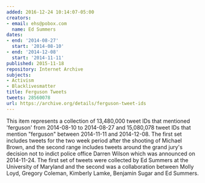 ```yaml
---
added: 2016-12-24 10:14:07-05:00
creators:
- email: ehs@pobox.com
  name: Ed Summers
dates:
- end: '2014-08-27'
  start: '2014-08-10'
- end: '2014-12-08'
  start: '2014-11-11'
published: 2015-11-18
repository: Internet Archive
subjects:
- Activism
- Blacklivesmatter
title: Ferguson Tweets
tweets: 28560078
url: https://archive.org/details/ferguson-tweet-ids
---
```


This item represents a collection of 13,480,000 tweet IDs that mentioned 'ferguson' from 2014-08-10 to 2014-08-27 and 15,080,078 tweet IDs that mention "ferguson" between 2014-11-11 and 2014-12-08.
The first set includes tweets for the two week period after the shooting of Michael Brown, and the second range includes tweets around the grand jury's decision not to indict police office Darren Wilson which was announced on 2014-11-24.
The first set of tweets were collected by Ed Summers at the University of Maryland and the second was a collaboration between Molly Loyd, Gregory Coleman, Kimberly Lamke, Benjamin Sugar and Ed Summers.
